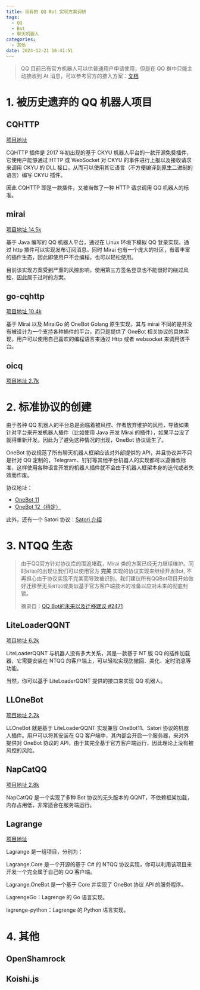 ```yaml
---
title: 现有的 QQ Bot 实现方案调研
tags:
  - QQ
  - Bot
  - 聊天机器人
categories:
  - 其他
date: 2024-12-21 16:41:51
---
```

> QQ 目前已有官方机器人可以供普通用户申请使用，但是在 QQ 群中只能主动接收到 At 消息，可以参考官方的接入方案：[文档](https://bot.q.qq.com/wiki/)

# 1. 被历史遗弃的 QQ 机器人项目

## CQHTTP

[项目地址](https://github.com/kyubotics/coolq-http-api)

CQHTTP 插件是 2017 年初出现的基于 CKYU 机器人平台的一款开源免费插件，它使用户能够通过 HTTP 或 WebSocket 对 CKYU 的事件进行上报以及接收请求来调用 CKYU 的 DLL 接口，从而可以使用其它语言（不方便编译到原生二进制的语言）编写 CKYU 插件。

因此 CQHTTP 即是一款插件，又被当做了一种 HTTP 请求调用 QQ 机器人的标准。

## mirai

[项目地址 14.5k](https://github.com/mamoe/mirai)

基于 Java 编写的 QQ 机器人平台，通过在 Linux 环境下模拟 QQ 登录实现，通过 http 插件可以实现发布订阅消息。同时 Mirai 也有一个庞大的社区，有着丰富的插件生态，因此即使用户不会编程，也可以轻松使用。

目前该实现方案受到严重的风控影响，使用第三方签名登录也不能很好的绕过风控，因此属于过时的方案。

## go-cqhttp

[项目地址 10.4k](https://github.com/Mrs4s/go-cqhttp)

基于 Mirai 以及 MiraiGo 的 OneBot Golang 原生实现，其与 mirai 不同的是并没有被设计为一个支持各种插件的平台，而只是提供了 OneBot 相关协议的具体实现，用户可以使用自己喜欢的编程语言来通过 Http 或者 websocket 来调用该平台。

## oicq

[项目地址 2.7k](https://github.com/takayama-lily/oicq)

# 2.  标准协议的创建

由于各种 QQ 机器人的平台总是面临着被风控、作者放弃维护的风险，导致如果针对平台来开发机器人插件（比如使用 Java 开发 Mirai 的插件），如果平台没了就得重新开发。因此为了避免这种情况的出现，OneBot 协议诞生了。

OneBot 协议规范了所有聊天机器人框架应该对外部提供的 API，并且协议并不只是针对 QQ 定制的，Telegram、钉钉等其他平台机器人的实现都可以遵循改标准，这样使用各种语言开发的机器人插件就不会由于机器人框架本身的迭代或者失效而作废。

协议地址：

- [OneBot 11](https://github.com/botuniverse/onebot-11)
- [OneBot 12（待定）](https://12.onebot.dev/)

此外，还有一个 Satori 协议：[Satori 介绍](https://satori.js.org/zh-CN/introduction.html)

# 3. NTQQ 生态

> 由于QQ官方针对协议库的围追堵截，Mirai 类的方案已经无力继续维护。同时`NTQQ`的出现让我们可以使用官方 **完美** 实现的协议实现来继续开发Bot, 不再担心由于协议实现不完美而导致被识别。我们建议所有QQBot项目开始做好迁移至无头`NTQQ`或类似基于官方客户端技术的准备以应对未来的彻底封锁。
> 
> 摘录自：[QQ Bot的未来以及迁移建议 #2471](https://github.com/Mrs4s/go-cqhttp/issues/2471)

## LiteLoaderQQNT

[项目地址 6.2k](https://liteloaderqqnt.github.io/)

LiteLoaderQQNT 与机器人没有多大关系，其是一款基于 NT 版 QQ 的插件加载器，它需要安装在 NTQQ 的客户端上，可以轻松实现防撤回、美化、定时消息等功能。

当然，你可以基于 LiteLoaderQQNT 提供的接口来实现 QQ 机器人。

## LLOneBot

[项目地址 2.2k](https://github.com/LLOneBot/LLOneBot)

LLOneBot 就是基于 LiteLoaderQQNT 实现兼容 OneBot11、Satori 协议的机器人插件。用户可以将其安装在 QQ 客户端中，其内部会开启一个服务器，来对外提供对 OneBot 协议的 API，由于其完全基于官方客户端运行，因此理论上没有被风控的风险。

## NapCatQQ

[项目地址 2.8k](https://github.com/NapNeko/NapCatQQ?tab=readme-ov-file)

NapCatQQ 是一个实现了多种 Bot 协议的无头版本的 QQNT，不依赖框架加载，内存占用低，非常适合在服务端运行。

## Lagrange

[项目地址](https://github.com/LagrangeDev/Lagrange.Core)

Lagrange 是一组项目，分别为：

Lagrange.Core 是一个开源的基于 C# 的 NTQQ 协议实现，你可以利用该项目来开发一个完全属于自己的 QQ 客户端。

Lagrange.OneBot 是一个基于 Core 并实现了 OneBot 协议 API 的服务程序。

LagrengeGo：Lagrenge 的 Go 语言实现。

lagrenge-python：Lagrenge 的 Python 语言实现。

# 4. 其他

## OpenShamrock

## Koishi.js


